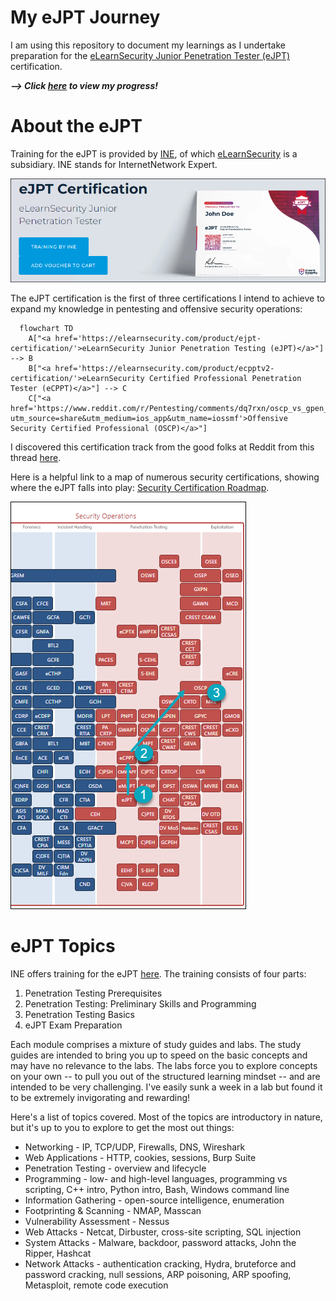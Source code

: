 # My eJPT Journey
I am using this repository to document my learnings as I undertake preparation for the [eLearnSecurity Junior Penetration Tester (eJPT)](https://elearnsecurity.com/product/ejpt-certification/) certification. 

***--> Click [here](/labs.md) to view my progress!*** 

# About the eJPT
Training for the eJPT is provided by [INE](https://ine.com), of which [eLearnSecurity](https://elearnsecurity.com/) is a subsidiary. INE stands for InternetNetwork Expert.

![](/img/eJPT.png)

The eJPT certification is the first of three certifications I intend to achieve to expand my knowledge in pentesting and offensive security operations:

```mermaid
  flowchart TD
    A["<a href='https://elearnsecurity.com/product/ejpt-certification/'>eLearnSecurity Junior Penetration Testing (eJPT)</a>"] --> B
    B["<a href='https://elearnsecurity.com/product/ecpptv2-certification/'>eLearnSecurity Certified Professional Penetration Tester (eCPPT)</a>"] --> C
    C["<a href='https://www.reddit.com/r/Pentesting/comments/dq7rxn/oscp_vs_gpen_and_gxpen/?utm_source=share&utm_medium=ios_app&utm_name=iossmf'>Offensive Security Certified Professional (OSCP)</a>"]
```

I discovered this certification track from the good folks at Reddit from this thread [here](https://www.reddit.com/r/Pentesting/comments/dq7rxn/oscp_vs_gpen_and_gxpen/?utm_source=share&utm_medium=ios_app&utm_name=iossmf). 

Here is a helpful link to a map of numerous security certifications, showing where the eJPT falls into play: [Security Certification Roadmap](https://pauljerimy.com/security-certification-roadmap/). 

[![](/img/track.png)](https://pauljerimy.com/security-certification-roadmap/)

# eJPT Topics
INE offers training for the eJPT [here](https://ine.com/learning/certifications/internal/elearnsecurity-junior-penetration-tester). The training consists of four parts:
1. Penetration Testing Prerequisites
2. Penetration Testing: Preliminary Skills and Programming
3. Penetration Testing Basics
4. eJPT Exam Preparation

Each module comprises a mixture of study guides and labs. The study guides are intended to bring you up to speed on the basic concepts and may have no relevance to the labs. The labs force you to explore concepts on your own -- to pull you out of the structured learning mindset -- and are intended to be very challenging. I've easily sunk a week in a lab but found it to be extremely invigorating and rewarding!

Here's a list of topics covered. Most of the topics are introductory in nature, but it's up to you to explore to get the most out things:
- Networking - IP, TCP/UDP, Firewalls, DNS, Wireshark
- Web Applications - HTTP, cookies, sessions, Burp Suite
- Penetration Testing - overview and lifecycle
- Programming - low- and high-level languages, programming vs scripting, C++ intro, Python intro, Bash, Windows command line
- Information Gathering - open-source intelligence, enumeration
- Footprinting & Scanning - NMAP, Masscan
- Vulnerability Assessment - Nessus
- Web Attacks - Netcat, Dirbuster, cross-site scripting, SQL injection
- System Attacks - Malware, backdoor, password attacks, John the Ripper, Hashcat
- Network Attacks - authentication cracking, Hydra, bruteforce and password cracking, null sessions, ARP poisoning, ARP spoofing, Metasploit, remote code execution
